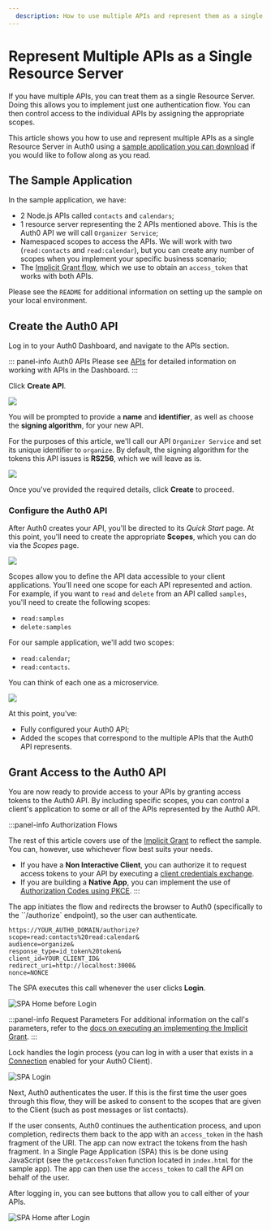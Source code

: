 ```yaml
---
  description: How to use multiple APIs and represent them as a single Resource Server in Auth0.
---
```


# Represent Multiple APIs as a Single Resource Server

If you have multiple APIs, you can treat them as a single Resource Server. Doing this allows you to implement just one authentication flow. You can then control access to the individual APIs by assigning the appropriate scopes.

This article shows you how to use and represent multiple APIs as a single Resource Server in Auth0 using a [sample application you can download](https://github.com/auth0-samples/auth0-api-auth-implicit-sample) if you would like to follow along as you read.

## The Sample Application

In the sample application, we have:

* 2 Node.js APIs called `contacts` and `calendars`;
* 1 resource server representing the 2 APIs mentioned above. This is the Auth0 API we will call `Organizer Service`;
* Namespaced scopes to access the APIs. We will work with two (`read:contacts` and `read:calendar`), but you can create any number of scopes when you implement your specific business scenario;
* The [Implicit Grant flow](/api-auth/grant/implicit), which we use to obtain an `access_token` that works with both APIs.

Please see the `README` for additional information on setting up the sample on your local environment.

## Create the Auth0 API

Log in to your Auth0 Dashboard, and navigate to the APIs section.

::: panel-info Auth0 APIs
Please see [APIs](/apis) for detailed information on working with APIs in the Dashboard.
:::

Click **Create API**.

![](/media/articles/api-auth/tutorials/multiple-apis-one-resource-server/dashboard-apis.png)

You will be prompted to provide a **name** and **identifier**, as well as choose the **signing algorithm**, for your new API.

For the purposes of this article, we'll call our API `Organizer Service` and set its unique identifier to `organize`. By default, the signing algorithm for the tokens this API issues is **RS256**, which we will leave as is.

![](/media/articles/api-auth/tutorials/multiple-apis-one-resource-server/create-new-api.png)

Once you've provided the required details, click **Create** to proceed.

### Configure the Auth0 API

After Auth0 creates your API, you'll be directed to its *Quick Start* page. At this point, you'll need to create the appropriate **Scopes**, which you can do via the *Scopes* page.

![](/media/articles/api-auth/tutorials/multiple-apis-one-resource-server/scopes-page.png)

Scopes allow you to define the API data accessible to your client applications. You'll need one scope for each API represented and action. For example, if you want to `read` and `delete` from an API called `samples`, you'll need to create the following scopes:

* `read:samples`
* `delete:samples`

For our sample application, we'll add two scopes:

* `read:calendar`;
* `read:contacts`.

You can think of each one as a microservice.

![](/media/articles/api-auth/tutorials/multiple-apis-one-resource-server/new-scopes.png)

At this point, you've:

* Fully configured your Auth0 API;
* Added the scopes that correspond to the multiple APIs that the Auth0 API represents.

## Grant Access to the Auth0 API

You are now ready to provide access to your APIs by granting access tokens to the Auth0 API. By including specific scopes, you can control a client's application to some or all of the APIs represented by the Auth0 API.

:::panel-info Authorization Flows

The rest of this article covers use of the [Implicit Grant](/api-auth/grant/implicit) to reflect the sample. You can, however, use whichever flow best suits your needs.

* If you have a **Non Interactive Client**, you can authorize it to request access tokens to your API by executing a [client credentials exchange](/api-auth/grant/client-credentials).
* If you are building a **Native App**, you can implement the use of [Authorization Codes using PKCE](/api-auth/grant/authorization-code-pkce).
:::

The app initiates the flow and redirects the browser to Auth0 (specifically to the ``/authorize` endpoint), so the user can authenticate.

```text
https://YOUR_AUTH0_DOMAIN/authorize?
scope=read:contacts%20read:calendar&
audience=organize&
response_type=id_token%20token&
client_id=YOUR_CLIENT_ID&
redirect_uri=http://localhost:3000&
nonce=NONCE
```
The SPA executes this call whenever the user clicks **Login**.

![SPA Home before Login](/media/articles/api-auth/tutorials/multiple-apis-one-resource-server/home.png)

:::panel-info Request Parameters
For additional information on the call's parameters, refer to the [docs on executing an implementing the Implicit Grant](/api-auth/grant/implicit#1-get-the-user-s-authorization).
:::

Lock handles the login process (you can log in with a user that exists in a [Connection](/identityproviders) enabled for your Auth0 Client).

![SPA Login](/media/articles/api-auth/tutorials/multiple-apis-one-resource-server/lock.png)

Next, Auth0 authenticates the user. If this is the first time the user goes through this flow, they will be asked to consent to the scopes that are given to the Client (such as post messages or list contacts).

If the user consents, Auth0 continues the authentication process, and upon completion, redirects them back to the app with an `access_token` in the hash fragment of the URI. The app can now extract the tokens from the hash fragment. In a Single Page Application (SPA) this is be done using JavaScript (see the `getAccessToken` function located in `index.html` for the sample app). The app can then use the `access_token` to call the API on behalf of the user.

After logging in, you can see buttons that allow you to call either of your APIs.

![SPA Home after Login](/media/articles/api-auth/tutorials/multiple-apis-one-resource-server/apis.png)
